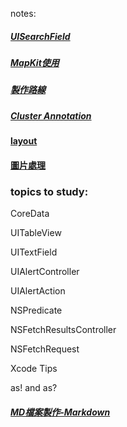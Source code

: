 notes:

##### [UISearchField](https://github.com/dogteeth/SwiftNotes/blob/main/searbarDismissKeyboard.md)
##### [MapKit使用](https://github.com/dogteeth/SwiftNotes/blob/main/MapKit.md)
##### [製作路線](https://github.com/dogteeth/SwiftNotes/blob/main/makingMapRoute.md)
##### [Cluster Annotation](https://codereview.stackexchange.com/questions/212628/custom-map-annotations-and-clusters/214565)
#### [layout](https://github.com/dogteeth/SwiftNotes/blob/main/layout.md)
#### [圖片處理](https://github.com/dogteeth/SwiftNotes/blob/main/linkToImage.md)

### topics to study:
CoreData

UITableView

UITextField

UIAlertController

UIAlertAction

NSPredicate

NSFetchResultsController

NSFetchRequest

Xcode Tips

as! and as?

##### [MD檔案製作-Markdown](https://guides.github.com/features/mastering-markdown/)
